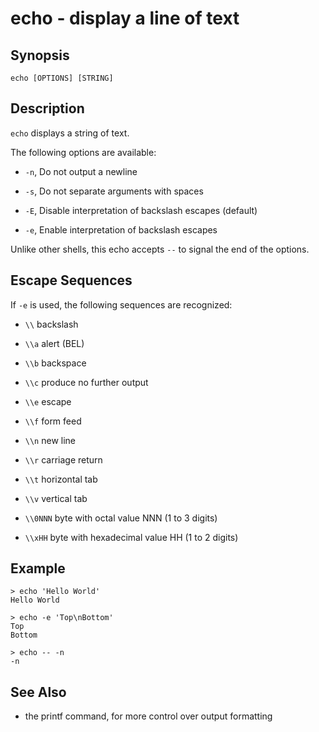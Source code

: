 # echo - display a line of text

## Synopsis

```
echo [OPTIONS] [STRING]
```

## Description

`echo` displays a string of text.

The following options are available:


* `-n`, Do not output a newline


* `-s`, Do not separate arguments with spaces


* `-E`, Disable interpretation of backslash escapes (default)


* `-e`, Enable interpretation of backslash escapes

Unlike other shells, this echo accepts `--` to signal the end of the options.

## Escape Sequences

If `-e` is used, the following sequences are recognized:


* `\\` backslash


* `\\a` alert (BEL)


* `\\b` backspace


* `\\c` produce no further output


* `\\e` escape


* `\\f` form feed


* `\\n` new line


* `\\r` carriage return


* `\\t` horizontal tab


* `\\v` vertical tab


* `\\0NNN` byte with octal value NNN (1 to 3 digits)


* `\\xHH` byte with hexadecimal value HH (1 to 2 digits)

## Example

```
> echo 'Hello World'
Hello World

> echo -e 'Top\nBottom'
Top
Bottom

> echo -- -n
-n
```

## See Also


* the printf command, for more control over output formatting

